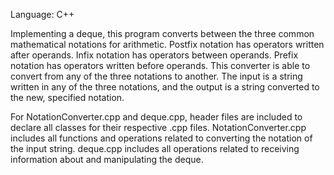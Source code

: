 Language: C++

Implementing a deque, this program converts between the three common mathematical notations for arithmetic. Postfix notation has operators written after operands. Infix notation has operators between operands. Prefix notation has operators written before operands. This converter is able to convert from any of the three notations to another. The input is a string written in any of the three notations, and the output is a string converted to the new, specified notation. 

For NotationConverter.cpp and deque.cpp, header files are included to declare all classes for their respective .cpp files. NotationConverter.cpp includes all functions and operations related to converting the notation of the input string. deque.cpp includes all operations related to receiving information about and manipulating the deque. 
